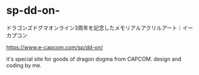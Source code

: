 # sp-dd-on-
ドラゴンズドグマオンライン3周年を記念したメモリアルアクリルアート｜イーカプコン

https://www.e-capcom.com/sp/dd-on/

it's special site for goods of dragon dogma from CAPCOM.
design and coding by me.
